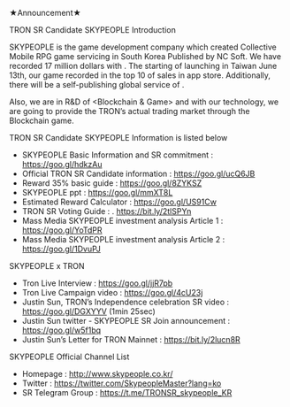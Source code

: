 ★Announcement★

TRON SR Candidate SKYPEOPLE Introduction

SKYPEOPLE is the game development company which created Collective Mobile RPG game <FINAL BLADE> servicing in South Korea Published by NC Soft. We have recorded 17 million dollars with <FINAL BLADE>. The starting of launching in Taiwan June 13th, our game recorded in the top 10 of sales in app store. Additionally, there will be a self-publishing global service of <FINAL BLADE>.

Also, we are in R&D of <Blockchain & Game> and with our technology, we are going to provide the TRON’s actual trading market through the Blockchain game.   

TRON SR Candidate SKYPEOPLE Information is listed below
+ SKYPEOPLE Basic Information and SR commitment : https://goo.gl/hdkzAu
+ Official TRON SR Candidate information : https://goo.gl/ucQ6JB
+ Reward 35% basic guide : https://goo.gl/8ZYKSZ
+ SKYPEOPLE <Blockchain x Game> ppt : https://goo.gl/mmXT8L
+ Estimated Reward Calculator : https://goo.gl/US91Cw
+ TRON SR Voting Guide : . https://bit.ly/2tlSPYn
+ Mass Media SKYPEOPLE investment analysis Article 1 : https://goo.gl/YoTdPR
+ Mass Media SKYPEOPLE investment analysis Article 2 : https://goo.gl/1DvuPJ

SKYPEOPLE x TRON
+ Tron Live Interview : https://goo.gl/jjR7pb
+ Tron Live Campaign video : https://goo.gl/4cU23j
+ Justin Sun, TRON’s Independence celebration SR video : https://goo.gl/DGXYYV (1min 25sec)
+ Justin Sun twitter - SKYPEOPLE SR Join announcement : https://goo.gl/w5f1bq
+ Justin Sun’s Letter for TRON Mainnet : https://bit.ly/2lucn8R

SKYPEOPLE Official Channel List
+ Homepage : http://www.skypeople.co.kr/
+ Twitter : https://twitter.com/SkypeopleMaster?lang=ko
+ SR Telegram Group : https://t.me/TRONSR_skypeople_KR
